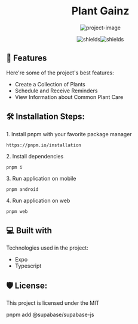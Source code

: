 <h1 align="center" id="title">Plant Gainz</h1>

<p align="center"><img src="https://socialify.git.ci/jameslindfors/Proj3-CST438/image?custom_description=Keep+your+plants+healthy+and+thriving+without+forgetting+their+care+needs%21&amp;description=1&amp;issues=1&amp;language=1&amp;name=1&amp;pattern=Solid&amp;pulls=1&amp;theme=Dark" alt="project-image"></p>

<p align="center"><img src="https://img.shields.io/github/commit-activity/w/jameslindfors/Proj3-CST438/main" alt="shields"><img src="https://img.shields.io/github/languages/count/jameslindfors/Proj3-CST438" alt="shields"></p>

  
  
<h2>🧐 Features</h2>

Here're some of the project's best features:

*   Create a Collection of Plants
*   Schedule and Receive Reminders
*   View Information about Common Plant Care

<h2>🛠️ Installation Steps:</h2>

<p>1. Install pnpm with your favorite package manager</p>

```
https://pnpm.io/installation
```

<p>2. Install dependencies</p>

```
pnpm i
```

<p>3. Run application on mobile</p>

```
pnpm android
```

<p>4. Run application on web</p>

```
pnpm web
```

  
  
<h2>💻 Built with</h2>

Technologies used in the project:

*   Expo
*   Typescript

<h2>🛡️ License:</h2>

This project is licensed under the MIT

pnpm add @supabase/supabase-js